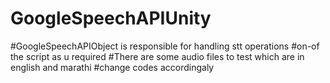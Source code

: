 # GoogleSpeechAPIUnity
#GoogleSpeechAPIObject is responsible for handling stt operations
#on-of the script as u required
#There are some audio files to test which are in english and marathi
#change codes accordingaly
  
